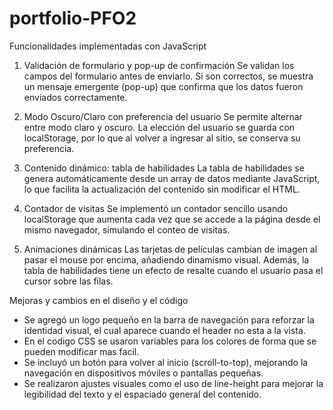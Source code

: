 # portfolio-PFO2
Funcionalidades implementadas con JavaScript
1. Validación de formulario y pop-up de confirmación
Se validan los campos del formulario antes de enviarlo. Si son correctos, se muestra un mensaje emergente (pop-up) que confirma que los datos fueron enviados correctamente.

2. Modo Oscuro/Claro con preferencia del usuario
Se permite alternar entre modo claro y oscuro. La elección del usuario se guarda con localStorage, por lo que al volver a ingresar al sitio, se conserva su preferencia.

3. Contenido dinámico: tabla de habilidades
La tabla de habilidades se genera automáticamente desde un array de datos mediante JavaScript, lo que facilita la actualización del contenido sin modificar el HTML.

4. Contador de visitas
Se implementó un contador sencillo usando localStorage que aumenta cada vez que se accede a la página desde el mismo navegador, simulando el conteo de visitas.

5. Animaciones dinámicas
Las tarjetas de películas cambian de imagen al pasar el mouse por encima, añadiendo dinamismo visual. Además, la tabla de habilidades tiene un efecto de resalte cuando el usuario pasa el cursor sobre las filas.

Mejoras y cambios en el diseño y el código
- Se agregó un logo pequeño en la barra de navegación para reforzar la identidad visual, el cual aparece cuando el header no esta a la vista.
- En el codigo CSS se usaron variables para los colores de forma que se pueden modificar mas facil.
- Se incluyó un botón para volver al inicio (scroll-to-top), mejorando la navegación en dispositivos móviles o pantallas pequeñas.
- Se realizaron ajustes visuales como el uso de line-height para mejorar la legibilidad del texto y el espaciado general del contenido.

